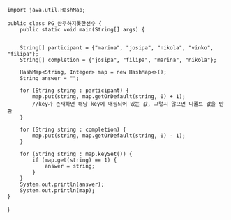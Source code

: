     import java.util.HashMap;

    public class PG_완주하지못한선수 {
        public static void main(String[] args) {


        String[] participant = {"marina", "josipa", "nikola", "vinko", "filipa"};
        String[] completion = {"josipa", "filipa", "marina", "nikola"};

        HashMap<String, Integer> map = new HashMap<>();
        String answer = "";

        for (String string : participant) {
            map.put(string, map.getOrDefault(string, 0) + 1);
            //key가 존재하면 해당 key에 매핑되어 있는 값, 그렇지 않으면 디폴트 값을 반환
        }

        for (String string : completion) {
            map.put(string, map.getOrDefault(string, 0) - 1);
        }

        for (String string : map.keySet()) {
            if (map.get(string) == 1) {
                answer = string;
            }
        }
        System.out.println(answer);
        System.out.println(map);
    }
}